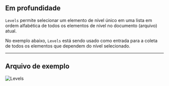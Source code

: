 ## Em profundidade
`Levels` permite selecionar um elemento de nível único em uma lista em ordem alfabética de todos os elementos de nível no documento (arquivo) atual.

No exemplo abaixo, `Levels` está sendo usado como entrada para a coleta de todos os elementos que dependem do nível selecionado.
___
## Arquivo de exemplo

![Levels](./DSRevitNodesUI.Levels_img.jpg)
